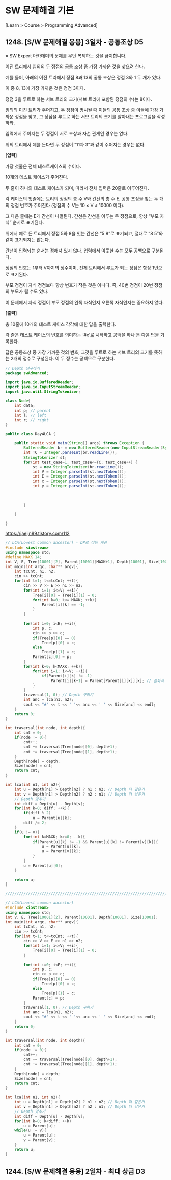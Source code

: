 # SW 문제해결 기본

[Learn > Course > Programming Advanced]

## 1248. [S/W 문제해결 응용] 3일차 - 공통조상 D5

  ※ SW Expert 아카데미의 문제를 무단 복제하는 것을 금지합니다.

이진 트리에서 임의의 두 정점의 공통 조상 중 가장 가까운 것을 찾으려 한다.

예를 들어, 아래의 이진 트리에서 정점 8과 13의 공통 조상은 정점 3와 1 두 개가 있다.

이 중 8, 13에 가장 가까운 것은 정점 3이다.

정점 3을 루트로 하는 서브 트리의 크기(서브 트리에 포함된 정점의 수)는 8이다.  

  임의의 이진 트리가 주어지고, 두 정점이 명시될 때 이들의 공통 조상 중 이들에 가장 가까운 정점을 찾고, 그 정점을 루트로 하는 서브 트리의 크기를 알아내는 프로그램을 작성하라.

입력에서 주어지는 두 정점이 서로 조상과 자손 관계인 경우는 없다.

위의 트리에서 예를 든다면 두 정점이 “11과 3”과 같이 주어지는 경우는 없다.

**[입력]**

가장 첫줄은 전체 테스트케이스의 수이다.

10개의 테스트 케이스가 주어진다.

두 줄이 하나의 테스트 케이스가 되며, 따라서 전체 입력은 20줄로 이루어진다.

각 케이스의 첫줄에는 트리의 정점의 총 수 V와 간선의 총 수 E, 공통 조상을 찾는 두 개의 정점 번호가 주어진다 (정점의 수 V는 10 ≤ V ≤ 10000 이다). 

그 다음 줄에는 E개 간선이 나열된다. 간선은 간선을 이루는 두 정점으로, 항상 “부모 자식” 순서로 표기된다.

위에서 예로 든 트리에서 정점 5와 8을 잇는 간선은 “5 8”로 표기되고, 절대로 “8 5”와 같이 표기되지는 않는다.

간선이 입력되는 순서는 정해져 있지 않다. 입력에서 이웃한 수는 모두 공백으로 구분된다.

정점의 번호는 1부터 V까지의 정수이며, 전체 트리에서 루트가 되는 정점은 항상 1번으로 표기된다.

부모 정점이 자식 정점보다 항상 번호가 작은 것은 아니다. 즉, 40번 정점이 20번 정점의 부모가 될 수도 있다.

이 문제에서 자식 정점이 부모 정점의 왼쪽 자식인지 오른쪽 자식인지는 중요하지 않다.

**[출력]**

총 10줄에 10개의 테스트 케이스 각각에 대한 답을 출력한다.

각 줄은 테스트 케이스의 번호를 의미하는 ‘#x’로 시작하고 공백을 하나 둔 다음 답을 기록한다.

답은 공통조상 중 가장 가까운 것의 번호, 그것을 루트로 하는 서브 트리의 크기를 뜻하는 2개의 정수로 구성된다. 이 두 정수는 공백으로 구분한다.  

```java
// Depth 연구하기
package swAdvanced;

import java.io.BufferedReader;
import java.io.InputStreamReader;
import java.util.StringTokenizer;

class Node{
	int data;
	int p; // parent
	int l; // left
	int r; // right
}

public class Day4LCA {

	public static void main(String[] args) throws Exception {
		BufferedReader br = new BufferedReader(new InputStreamReader(System.in));
		int TC = Integer.parseInt(br.readLine());
		StringTokenizer st;
		for(int test_case=1; test_case<=TC; test_case++) {
			st = new StringTokenizer(br.readLine());
			int V = Integer.parseInt(st.nextToken());
			int E = Integer.parseInt(st.nextToken());
			int x = Integer.parseInt(st.nextToken());
			int y = Integer.parseInt(st.nextToken());
			
			
			
		}
		
	}

}

```

<https://jaejin89.tistory.com/112>

```C++
// LCA(Lowest common ancestor) - DP로 성능 개선
#include <iostream>
using namespace std;
#define MAXK 14;
int V, E, Tree[10001][2], Parent[10001][MAXK+1], Depth[10001], Size[10001];
int main(int argc, char** argv){
    int tcCnt, n1, n2;
    cin >> tcCnt;
    for(int t=1; t<=tcCnt; ++t){
        cin >> V >> E >> n1 >> n2;
        for(int i=1; i<=V; ++i){
            Tree[i][0] = Tree[i][1] = 0;
            for(int k=0; k<= MAXK; ++k){
                Parent[i][k] == -1;
            }
        }
        
        for(int i=0; i<E; ++i){
            int p, c;
            cin >> p >> c;
            if(Tree[p][0] == 0)
                Tree[p][0] = c;
            else
                Tree[p][1] = c;
            Parent[c][0] = p;
        }
        for(int k=0; k<MAXK; ++k){
            for(int i=1; i<=V; ++i){
                if(Parent[i][k] != -1)
                    Parent[i][k+1] = Parent[Parent[i][k]][k]; // 점화식
            }
        }
        traversal(1, 0); // Depth 구하기
        int anc = lca(n1, n2);
        cout << "#" << t << ' '<< anc << ' ' << Size[anc] << endl;
    }
    return 0;
}

int traversal(int node, int depth){
    int cnt = 0;
    if(node != 0){
        cnt++;
        cnt += traversal(Tree[node][0], depth+1);
        cnt += traversal(Tree[node][1], depth+1);
    }
    Depth[node] = depth;
    Size[node] = cnt;
    return cnt;
}

int lca(int n1, int n2){
    int u = Depth[n1] > Depth[n2] ? n1 : n2; // Depth 더 깊은거
    int v = Depth[n1] > Depth[n2] ? n2 : n1; // Depth 더 낮은거
    // Depth 맞추기
    int diff = Depth[u] - Depth[v];
    for(int k=0; diff; ++k){
        if(diff % 2)
            u = Parent[u][k];
        diff /= 2;
    }
    if(u != v){
        for(int k=MAXK; k>=0; --k){
            if(Parent[u][k] != -1 && Parent[u][k] != Parent[v][k]){
                u = Parent[u][k];
                u = Parent[v][k];
            }
        }
        u = Parent[u][0];
    }
       
    return u;
}

//////////////////////////////////////////////////////////////////////////////

// LCA(Lowest common ancestor)
#include <iostream>
using namespace std;
int V, E, Tree[10001][2], Parent[10001], Depth[10001], Size[10001];
int main(int argc, char** argv){
    int tcCnt, n1, n2;
    cin >> tcCnt;
    for(int t=1; t<=tcCnt; ++t){
        cin >> V >> E >> n1 >> n2;
        for(int i=1; i<=V; ++i){
            Tree[i][0] = Tree[i][1] = 0;
        }
        
        for(int i=0; i<E; ++i){
            int p, c;
            cin >> p >> c;
            if(Tree[p][0] == 0)
                Tree[p][0] = c;
            else
                Tree[p][1] = c;
            Parent[c] = p;
        }
        traversal(1, 0); // Depth 구하기
        int anc = lca(n1, n2);
        cout << "#" << t << ' '<< anc << ' ' << Size[anc] << endl;
    }
    return 0;
}

int traversal(int node, int depth){
    int cnt = 0;
    if(node != 0){
        cnt++;
        cnt += traversal(Tree[node][0], depth+1);
        cnt += traversal(Tree[node][1], depth+1);
    }
    Depth[node] = depth;
    Size[node] = cnt;
    return cnt;
}

int lca(int n1, int n2){
    int u = Depth[n1] > Depth[n2] ? n1 : n2; // Depth 더 깊은거
    int v = Depth[n1] > Depth[n2] ? n2 : n1; // Depth 더 낮은거
    // Depth 맞추기
    int diff = Depth[u] - Depth[v];
    for(int k=0; k<diff; ++k)
        u = Parent[u];
    while(u != v){
        u = Parent[u];
        v = Parent[v];
    }
    return u;
}
```



## 1244. [S/W 문제해결 응용] 2일차 - 최대 상금 D3



```java

```

```C++

```



